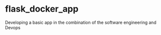 # flask_docker_app
Developing a basic app in the combination of the software engineering and Devops 
